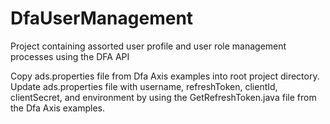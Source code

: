 DfaUserManagement
=================

Project containing assorted user profile and user role management processes using the DFA API

Copy ads.properties file from Dfa Axis examples into root project directory. Update ads.properties file with username, refreshToken, clientId, clientSecret, and environment by using the GetRefreshToken.java file from the Dfa Axis examples.
